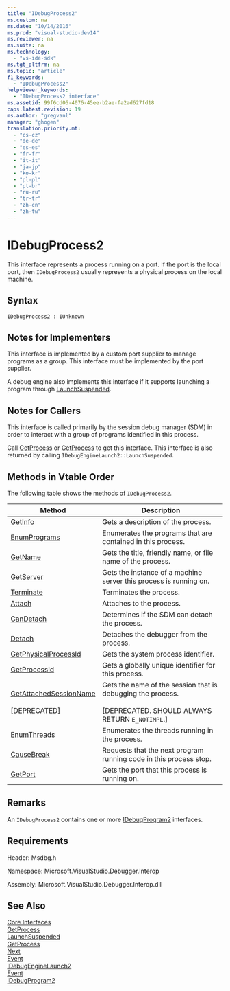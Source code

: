 ```yaml
---
title: "IDebugProcess2"
ms.custom: na
ms.date: "10/14/2016"
ms.prod: "visual-studio-dev14"
ms.reviewer: na
ms.suite: na
ms.technology: 
  - "vs-ide-sdk"
ms.tgt_pltfrm: na
ms.topic: "article"
f1_keywords: 
  - "IDebugProcess2"
helpviewer_keywords: 
  - "IDebugProcess2 interface"
ms.assetid: 99f6cd06-4076-45ee-b2ae-fa2ad627fd18
caps.latest.revision: 19
ms.author: "gregvanl"
manager: "ghogen"
translation.priority.mt: 
  - "cs-cz"
  - "de-de"
  - "es-es"
  - "fr-fr"
  - "it-it"
  - "ja-jp"
  - "ko-kr"
  - "pl-pl"
  - "pt-br"
  - "ru-ru"
  - "tr-tr"
  - "zh-cn"
  - "zh-tw"
---
```

# IDebugProcess2
This interface represents a process running on a port. If the port is the local port, then `IDebugProcess2` usually represents a physical process on the local machine.  
  
## Syntax  
  
```  
IDebugProcess2 : IUnknown  
```  
  
## Notes for Implementers  
 This interface is implemented by a custom port supplier to manage programs as a group. This interface must be implemented by the port supplier.  
  
 A debug engine also implements this interface if it supports launching a program through [LaunchSuspended](../extensibility/idebugenginelaunch2--launchsuspended.md).  
  
## Notes for Callers  
 This interface is called primarily by the session debug manager (SDM) in order to interact with a group of programs identified in this process.  
  
 Call [GetProcess](../extensibility/idebugprogram2--getprocess.md) or [GetProcess](../extensibility/idebugport2--getprocess.md) to get this interface. This interface is also returned by calling `IDebugEngineLaunch2::LaunchSuspended`.  
  
## Methods in Vtable Order  
 The following table shows the methods of `IDebugProcess2`.  
  
|Method|Description|  
|------------|-----------------|  
|[GetInfo](../extensibility/idebugprocess2--getinfo.md)|Gets a description of the process.|  
|[EnumPrograms](../extensibility/idebugprocess2--enumprograms.md)|Enumerates the programs that are contained in this process.|  
|[GetName](../extensibility/idebugprocess2--getname.md)|Gets the title, friendly name, or file name of the process.|  
|[GetServer](../extensibility/idebugprocess2--getserver.md)|Gets the instance of a machine server this process is running on.|  
|[Terminate](../extensibility/idebugprocess2--terminate.md)|Terminates the process.|  
|[Attach](../extensibility/idebugprocess2--attach.md)|Attaches to the process.|  
|[CanDetach](../extensibility/idebugprocess2--candetach.md)|Determines if the SDM can detach the process.|  
|[Detach](../extensibility/idebugprocess2--detach.md)|Detaches the debugger from the process.|  
|[GetPhysicalProcessId](../extensibility/idebugprocess2--getphysicalprocessid.md)|Gets the system process identifier.|  
|[GetProcessId](../extensibility/idebugprocess2--getprocessid.md)|Gets a globally unique identifier for this process.|  
|[GetAttachedSessionName](../extensibility/idebugprocess2--getattachedsessionname.md)<br /><br /> [DEPRECATED]|Gets the name of the session that is debugging the process.<br /><br /> [DEPRECATED. SHOULD ALWAYS RETURN `E_NOTIMPL`.]|  
|[EnumThreads](../extensibility/idebugprocess2--enumthreads.md)|Enumerates the threads running in the process.|  
|[CauseBreak](../extensibility/idebugprocess2--causebreak.md)|Requests that the next program running code in this process stop.|  
|[GetPort](../extensibility/idebugprocess2--getport.md)|Gets the port that this process is running on.|  
  
## Remarks  
 An `IDebugProcess2` contains one or more [IDebugProgram2](../extensibility/idebugprogram2.md) interfaces.  
  
## Requirements  
 Header: Msdbg.h  
  
 Namespace: Microsoft.VisualStudio.Debugger.Interop  
  
 Assembly: Microsoft.VisualStudio.Debugger.Interop.dll  
  
## See Also  
 [Core Interfaces](../extensibility/core-interfaces.md)   
 [GetProcess](../extensibility/idebugport2--getprocess.md)   
 [LaunchSuspended](../extensibility/idebugenginelaunch2--launchsuspended.md)   
 [GetProcess](../extensibility/idebugprogram2--getprocess.md)   
 [Next](../extensibility/ienumdebugprocesses2--next.md)   
 [Event](../extensibility/idebugportevents2--event.md)   
 [IDebugEngineLaunch2](../extensibility/idebugenginelaunch2.md)   
 [Event](../extensibility/idebugeventcallback2--event.md)   
 [IDebugProgram2](../extensibility/idebugprogram2.md)